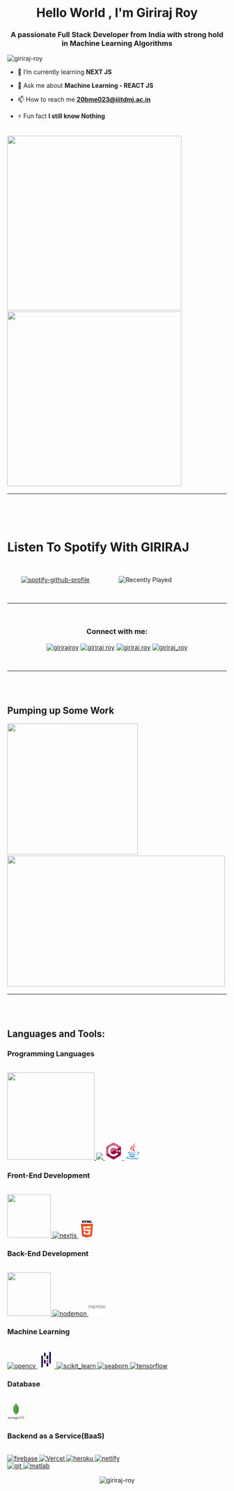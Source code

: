 <h1 align="center">Hello World , I'm Giriraj Roy</h1>
<h3 align="center">A passionate Full Stack Developer from India with strong hold in Machine Learning Algorithms</h3>

<p align="left"> <img src="https://komarev.com/ghpvc/?username=giriraj-roy&label=Profile%20views&color=0e75b6&style=flat" alt="giriraj-roy" /> </p>

<!---
<p align="center"> <a href="https://github.com/ryo-ma/github-profile-trophy"><img src="https://github-profile-trophy.vercel.app/?username=giriraj-roy" alt="giriraj-roy" /></a> </p>
--->

- 🌱 I’m currently learning **NEXT JS**

- 💬 Ask me about **Machine Learning - REACT JS**

- 📫 How to reach me **20bme023@iiitdmj.ac.in**

- ⚡ Fun fact **I still know Nothing**
 <br><br>
	<p>
 <img src="https://raw.githubusercontent.com/raghavk16/raghavk16/master/giphy.webp" width="400" height="400"/><img src="https://github.com/mayankchaudhary26/Cool-Readme-ideas/raw/master/data/giphy.gif" width="400" height="400"/>
	</p>
<hr/>
<br><br><br>
<!-- Spotify  -->
<h1> Listen To Spotify With GIRIRAJ </h1>
<br>

&nbsp;&nbsp;&nbsp;&nbsp;&nbsp;&nbsp;&nbsp; [![spotify-github-profile](https://spotify-github-profile.vercel.app/api/view?uid=mig37q9ef0plz6owcc4xk0npl&cover_image=true&theme=default)](https://github.com/kittinan/spotify-github-profile)&nbsp;&nbsp;&nbsp;&nbsp;&nbsp;&nbsp;&nbsp;&nbsp;&nbsp;&nbsp;&nbsp;&nbsp;&nbsp;&nbsp;&nbsp;&nbsp;&nbsp;![Recently Played](https://spotify-recently-played-readme.vercel.app/api?user=mig37q9ef0plz6owcc4xk0npl&unique={true|1|on|yes})

<br>



<hr/>

<br>
<!-- ### Blogs posts
<!-- BLOG-POST-LIST:START -->
<!-- BLOG-POST-LIST:END -->

<h3 align="center">Connect with me:</h3>
<p align="center">
<a href="https://dev.to/girirajroy" target="blank"><img align="center" src="https://raw.githubusercontent.com/rahuldkjain/github-profile-readme-generator/master/src/images/icons/Social/devto.svg" alt="girirajroy" height="30" width="40" /></a>
<a href="https://www.linkedin.com/in/the-giriraj-roy/" target="blank"><img align="center" src="https://raw.githubusercontent.com/rahuldkjain/github-profile-readme-generator/master/src/images/icons/Social/linked-in-alt.svg" alt="giriraj roy" height="30" width="40" /></a>
<a href="https://www.kaggle.com/girirajroy" target="blank"><img align="center" src="https://raw.githubusercontent.com/rahuldkjain/github-profile-readme-generator/master/src/images/icons/Social/kaggle.svg" alt="giriraj roy" height="30" width="40" /></a>
<a href="https://instagram.com/giriraj_roy" target="blank"><img align="center" src="https://raw.githubusercontent.com/rahuldkjain/github-profile-readme-generator/master/src/images/icons/Social/instagram.svg" alt="giriraj_roy" height="30" width="40" /></a>
</p>
<br>
<hr/>
<br><br>
<h2> <strong>Pumping up Some Work</strong> </h2>
<p>

<img src="https://raw.githubusercontent.com/mayankchaudhary26/Cool-Readme-ideas/master/data/octocat/daftpunktocat-thomas.gif" width="300" height="300"/><img src="https://github.com/abhisheknaiidu/abhisheknaiidu/raw/master/code.gif?raw=true" width="500" height="300"/>
	</p>
<hr/>
<br> <br>

<h2 align="left">Languages and Tools:</h2>
<p align="left"> 
 <h3>Programming Languages</h3>
    <br>
    <a href="https://developer.mozilla.org/en-US/docs/Web/JavaScript" target="_blank" rel="noreferrer"> 
<!--         <img src="https://raw.githubusercontent.com/devicons/devicon/master/icons/javascript/javascript-original.svg" alt="javascript" width="40" height="40"/> -->
           <img src="https://camo.githubusercontent.com/ece04e9e6d8e7370a88024f41d544915e01ce71b5457326c08349cc282ccf2d4/68747470733a2f2f6d65646961332e67697068792e636f6d2f6d656469612f6c6e377a32655772696951416c6c6656636e2f323030772e77656270" width="200" height="200" />
    </a>
    <a href="https://www.python.org" target="_blank" rel="noreferrer">
<!--         <img src="https://raw.githubusercontent.com/devicons/devicon/master/icons/python/python-original.svg" alt="python" width="40" height="40"/> -->
          <img src="https://camo.githubusercontent.com/a3ccfae79c559d3ff0c7ece89882c93bf278d01f0d2a1d908e19497630dca49d/68747470733a2f2f692e67697068792e636f6d2f6d656469612f4c4d7439363338644f38646674416a74636f2f3230302e77656270" />
    </a>
    <a href="https://www.w3schools.com/cpp/" target="_blank" rel="noreferrer"> 
        <img src="https://raw.githubusercontent.com/devicons/devicon/master/icons/cplusplus/cplusplus-original.svg" alt="cplusplus" width="40" height="40"/> 
    </a>
    <a href="https://www.java.com" target="_blank" rel="noreferrer">
        <img src="https://raw.githubusercontent.com/devicons/devicon/master/icons/java/java-original.svg" alt="java" width="40" height="40"/>
    </a>
    <br>
    <h3>Front-End Development</h3>
    <br>
<!--     <img src="https://camo.githubusercontent.com/cda2bff49eb0cd388393e08dd91cc3cf461f095e387d3fdcb8648ab0418010aa/68747470733a2f2f692e67697068792e636f6d2f6d656469612f654e41736a4f353574506267616f72376d612f323030772e77656270" width="200" height="200" /> -->
    <a href="https://reactjs.org/" target="_blank" rel="noreferrer">
<!--         <img src="https://raw.githubusercontent.com/devicons/devicon/master/icons/react/react-original-wordmark.svg" alt="react" width="40" height="40"/> -->
          <img src="https://camo.githubusercontent.com/cda2bff49eb0cd388393e08dd91cc3cf461f095e387d3fdcb8648ab0418010aa/68747470733a2f2f692e67697068792e636f6d2f6d656469612f654e41736a4f353574506267616f72376d612f323030772e77656270" width="100" height="100" />
    </a>
    <a href="https://nextjs.org/" target="_blank" rel="noreferrer">
        <img src="https://seeklogo.com/images/N/nextjs-logo-963D40B71E-seeklogo.com.png" alt="nextjs" width="70" height="40"/>
    </a>
    <a href="https://www.w3.org/html/" target="_blank" rel="noreferrer">
        <img src="https://raw.githubusercontent.com/devicons/devicon/master/icons/html5/html5-original-wordmark.svg" alt="html5" width="40" height="40"/>
    </a>
    <br>
    <h3>Back-End Development</h3>
    <br>
    <a href="https://nodejs.org" target="_blank" rel="noreferrer">
<!--         <img src="https://raw.githubusercontent.com/devicons/devicon/master/icons/nodejs/nodejs-original-wordmark.svg" alt="nodejs" width="40" height="40"/> -->
        <img src= "https://camo.githubusercontent.com/bb12151c6b0cad592b4b7449df388a6db7aa7ceae45ef7cc03c9d4cab56dc90e/68747470733a2f2f6d65646961332e67697068792e636f6d2f6d656469612f6b64466338667562675333316238447356752f67697068792e77656270" width="100" height="100"/>
    </a>
    <a href="https://nodemon.io/" target="_blank" rel="noreferrer">
        <img src="https://www.vectorlogo.zone/logos/nodemonio/nodemonio-icon.svg" alt="nodemon" width="40" height="40"/>
    </a>
    <a href="https://expressjs.com" target="_blank" rel="noreferrer"> 
        <img src="https://raw.githubusercontent.com/devicons/devicon/master/icons/express/express-original-wordmark.svg" alt="express" width="40" height="40"/> 
    </a>
    <br>
    <h3>Machine Learning</h3>
    <br>
    <a href="https://opencv.org/" target="_blank" rel="noreferrer"> 
        <img src="https://www.vectorlogo.zone/logos/opencv/opencv-icon.svg" alt="opencv" width="40" height="40"/>
    </a>
    <a href="https://pandas.pydata.org/" target="_blank" rel="noreferrer">
        <img src="https://raw.githubusercontent.com/devicons/devicon/2ae2a900d2f041da66e950e4d48052658d850630/icons/pandas/pandas-original.svg" alt="pandas" width="40" height="40"/>
    </a>
    <a href="https://scikit-learn.org/" target="_blank" rel="noreferrer">
        <img src="https://upload.wikimedia.org/wikipedia/commons/0/05/Scikit_learn_logo_small.svg" alt="scikit_learn" width="40" height="40"/>
    </a>
    <a href="https://seaborn.pydata.org/" target="_blank" rel="noreferrer">
        <img src="https://seaborn.pydata.org/_images/logo-mark-lightbg.svg" alt="seaborn" width="40" height="40"/>
    </a>
    <a href="https://www.tensorflow.org" target="_blank" rel="noreferrer">
        <img src="https://www.vectorlogo.zone/logos/tensorflow/tensorflow-icon.svg" alt="tensorflow" width="40" height="40"/>
    </a>
    <br>
    <h3>Database</h3>
    <br>
    <a href="https://www.mongodb.com/" target="_blank" rel="noreferrer"> 
        <img src="https://raw.githubusercontent.com/devicons/devicon/master/icons/mongodb/mongodb-original-wordmark.svg" alt="mongodb" width="40" height="40"/> 
    </a>
    <br>
    <h3>Backend as a Service(BaaS)</h3>
    <br>
    <a href="https://firebase.google.com/" target="_blank" rel="noreferrer"> <img src="https://www.vectorlogo.zone/logos/firebase/firebase-icon.svg" alt="firebase" width="40" height="40"/> 
    </a>
    <a href="https://vercel.com/" target="_blank" rel="noreferrer"> <img src="https://www.svgrepo.com/show/354512/vercel.svg" alt="Vercel" width="40" height="40"/>
    </a>
    <a href="https://heroku.com" target="_blank" rel="noreferrer">
        <img src="https://www.vectorlogo.zone/logos/heroku/heroku-icon.svg" alt="heroku" width="40" height="40"/>
    </a>
    <a href="https://app.netlify.com/" target="_blank" rel="noreferrer">
        <img src="https://www.vectorlogo.zone/logos/netlify/netlify-icon.svg" alt="netlify" width="40" height="40"/>
    </a>
    <br>
    <a href="https://git-scm.com/" target="_blank" rel="noreferrer">
        <img src="https://www.vectorlogo.zone/logos/git-scm/git-scm-icon.svg" alt="git" width="40" height="40"/>
    </a>
    <a href="https://www.mathworks.com/" target="_blank" rel="noreferrer">
        <img src="https://upload.wikimedia.org/wikipedia/commons/2/21/Matlab_Logo.png" alt="matlab" width="40" height="40"/>
    </a>
    
     
</p>

<!---<p align="center"><img align="center" src="https://github-readme-stats.vercel.app/api/top-langs?username=giriraj-roy&show_icons=true&locale=en&layout=compact" alt="giriraj-roy" /></p>

<p align="center">&nbsp;<img align="center" src="https://github-readme-stats.vercel.app/api?username=giriraj-roy&show_icons=true&locale=en" alt="giriraj-roy" /></p>
--->
<p align="center"><img align="center" src="https://github-readme-streak-stats.herokuapp.com/?user=giriraj-roy&" alt="giriraj-roy" /></p>
<br>
<br>

